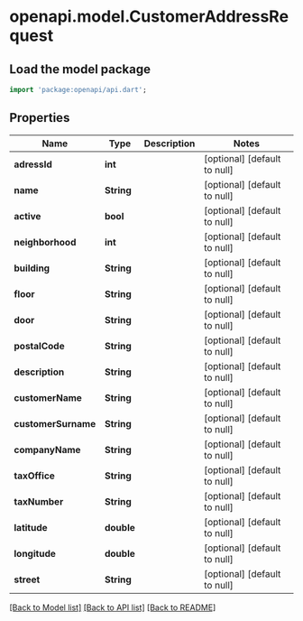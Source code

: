 # openapi.model.CustomerAddressRequest

## Load the model package
```dart
import 'package:openapi/api.dart';
```

## Properties
Name | Type | Description | Notes
------------ | ------------- | ------------- | -------------
**adressId** | **int** |  | [optional] [default to null]
**name** | **String** |  | [optional] [default to null]
**active** | **bool** |  | [optional] [default to null]
**neighborhood** | **int** |  | [optional] [default to null]
**building** | **String** |  | [optional] [default to null]
**floor** | **String** |  | [optional] [default to null]
**door** | **String** |  | [optional] [default to null]
**postalCode** | **String** |  | [optional] [default to null]
**description** | **String** |  | [optional] [default to null]
**customerName** | **String** |  | [optional] [default to null]
**customerSurname** | **String** |  | [optional] [default to null]
**companyName** | **String** |  | [optional] [default to null]
**taxOffice** | **String** |  | [optional] [default to null]
**taxNumber** | **String** |  | [optional] [default to null]
**latitude** | **double** |  | [optional] [default to null]
**longitude** | **double** |  | [optional] [default to null]
**street** | **String** |  | [optional] [default to null]

[[Back to Model list]](../README.md#documentation-for-models) [[Back to API list]](../README.md#documentation-for-api-endpoints) [[Back to README]](../README.md)


